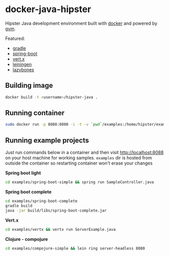 docker-java-hipster
===================

Hipster Java development environment built with [docker](http://docker.io) and powered by [gvm](http://gvmtool.net/).

Featured:
- [gradle](http://www.gradle.org/)
- [spring-boot](http://projects.spring.io/spring-boot/)
- [vert.x](http://vertx.io/)
- [leiningen](http://leiningen.org/)
- [lazybones](https://github.com/pledbrook/lazybones)

Building image
--------------

```bash
docker build -t <username>/hipster-java .
```

Running container
-----------------

```bash
sudo docker run -p 8088:8080 -i -t -v `pwd`/examples:/home/hipster/examples <username>/hipster-java
```

Running example projects
----------------

Just run commands below in a container and then visit [http://localhost:8088](http://localhost:8088) on your host machine for working samples. `examples` dir is hosted from outside the container so restarting container won't erase your changes

**Spring boot light**

```bash
cd examples/spring-boot-simple && spring run SampleController.java
```

**Spring boot complete**

```bash
cd examples/spring-boot-complete
gradle build
java -jar build/libs/spring-boot-complete.jar
```

**Vert.x**
```bash
cd examples/vertx && vertx run ServerExample.java
```

**Clojure - compojure**
```bash
cd examples/compojure-simple && lein ring server-headless 8080
```
